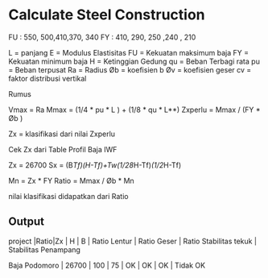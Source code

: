 # Calculate Steel Construction 

FU : 550, 500,410,370, 340
FY : 410, 290, 250 ,240 , 210

L = panjang
E = Modulus Elastisitas
FU = Kekuatan maksimum baja
FY = Kekuatan minimum baja
H = Ketinggian Gedung
qu = Beban Terbagi rata
pu = Beban terpusat
Ra = Radius
Øb = koefisien b
Øv = koefisien geser
cv = faktor distribusi vertikal


Rumus

Vmax = Ra
Mmax = (1/4 * pu * L ) + (1/8 * qu * L**)
Zxperlu = Mmax / (FY * Øb )

Zx = klasifikasi dari nilai Zxperlu

Cek Zx dari Table Profil Baja IWF

Zx = 26700
Sx = (B*Tf)(H-Tf)+Tw(1/28*H-Tf)*(1/2*H-Tf)

Mn =  Zx * FY
Ratio = Mmax / Øb * Mn


nilai klasifikasi didapatkan dari Ratio

## Output

project |Ratio|Zx | H | B | Ratio Lentur | Ratio Geser | Ratio Stabilitas tekuk | Stabilitas Penampang 

Baja Podomoro |  26700 | 100 |  75 |  OK | OK | OK | Tidak OK
 



